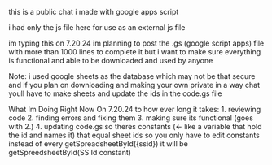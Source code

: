this is a public chat i made with google apps script

i had only the js file here for use as an external js file 

im typing this on 7.20.24 im planning to post the .gs (google script apps) file with more than 1000 lines to complete it but i want to make sure everything is functional and able to be downloaded and used by anyone

Note: i used google sheets as the database which may not be that secure and if you plan on downloading and making your own private in a way chat youll have to make sheets and update the ids in the code.gs file

What Im Doing Right Now On 7.20.24 to how ever long it takes:
    1. reviewing code
    2. finding errors and fixing them
    3. making sure its functional (goes with 2.)
    4. updating code.gs so theres constants (<- like a variable that hold the id and names it) that equal sheet ids so you only have to edit constants instead of every getSpreadsheetById({ssid}) it will be getSpreedsheetById(SS Id constant)
